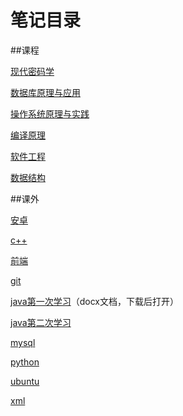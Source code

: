 # 笔记目录

##课程 

[现代密码学](./Modern_Cryptography/笔记.md)

[数据库原理与应用](./Principles_and_Applications_of_Database/笔记.md)

[操作系统原理与实践](./Operating_System_Principles_and_Practice/笔记.md)

[编译原理](./compiler/笔记.md)

[软件工程](./software_Engineering/笔记.md)

[数据结构](./Data_Structure)

##课外 

[安卓](./android_note/android.md)

[c++](./c++_note/c++.md)

[前端](./front_note/前端学习笔记.md)

[git](./git_note/git.md)

[java第一次学习](./java_note/笔记.docx)（docx文档，下载后打开）

[java第二次学习](./java_note/笔记.md)

[mysql](./mysql_note/mysql.md)

[python](./python_note/python.md)

[ubuntu](./ubuntu_note/ubuntu.md)

[xml](./xml_note/xml.md)
